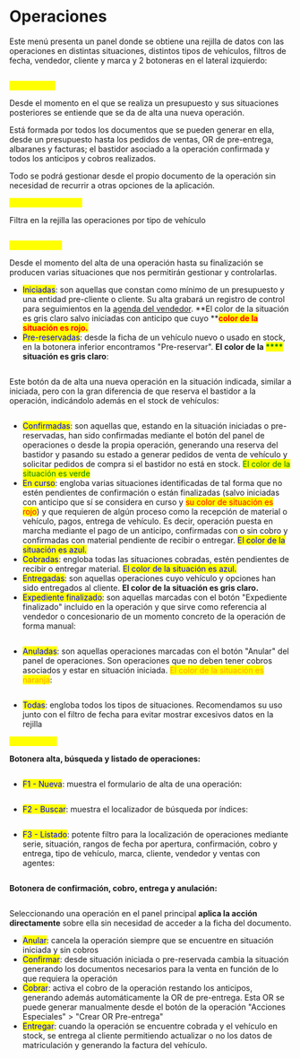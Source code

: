 # Operaciones

Este menú presenta un panel donde se obtiene una rejilla de datos con las operaciones en distintas situaciones, distintos tipos de vehículos, filtros de fecha, vendedor, cliente y marca y 2 botoneras en el lateral izquierdo:

<figure><img src="../../../.gitbook/assets/imagen (24).png" alt=""><figcaption></figcaption></figure>

<mark style="color:yellow;">OPERACIÓN</mark>

Desde el momento en el que se realiza un presupuesto y sus situaciones posteriores se entiende que se da de alta una nueva operación.

Está formada por todos los documentos que se pueden generar en ella, desde un presupuesto hasta los pedidos de ventas, OR de pre-entrega, albaranes y facturas; el bastidor asociado a la operación confirmada y todos los anticipos y cobros realizados.

Todo se podrá gestionar desde el propio documento de la operación sin necesidad de recurrir a otras opciones de la aplicación.

<mark style="color:yellow;">TIPO DE VEHÍCULO</mark>

Filtra en la rejilla las operaciones por tipo de vehículo

<figure><img src="../../../.gitbook/assets/imagen (11).png" alt=""><figcaption></figcaption></figure>

<mark style="color:yellow;">SITUACIONES</mark>

Desde el momento del alta de una operación hasta su finalización se producen varias situaciones que nos permitirán gestionar y controlarlas.

* <mark style="color:blue;">Iniciadas</mark>: son aquellas que constan como mínimo de un presupuesto y una entidad pre-cliente o cliente. Su alta grabará un registro de control para seguimientos en la [agenda del vendedor](../../utilidades/agenda.md). **El color de la situación es gris claro salvo iniciadas con anticipo que cuyo **<mark style="color:red;">**color de la situación es rojo.**</mark>
* <mark style="color:blue;">Pre-reservadas</mark>: desde la ficha de un vehículo nuevo o usado en stock, en la botonera inferior encontramos "Pre-reservar". **El color de la **<mark style="color:green;">****</mark>** situación es gris claro**:

<figure><img src="../../../.gitbook/assets/imagen (2) (1).png" alt=""><figcaption></figcaption></figure>

Este botón da de alta una nueva operación en la situación indicada, similar a iniciada, pero con la gran diferencia de que reserva el bastidor a la operación, indicándolo además en el stock de vehículos:&#x20;

<figure><img src="../../../.gitbook/assets/imagen (16).png" alt=""><figcaption></figcaption></figure>

* <mark style="color:blue;">Confirmadas</mark>: son aquellas que, estando en la situación iniciadas o pre-reservadas, han sido confirmadas mediante el botón del panel de operaciones o desde la propia operación, generando una reserva del bastidor y pasando su estado a generar pedidos de venta de vehículo y solicitar pedidos de compra si el bastidor no está en stock. <mark style="color:green;">El color de la situación es verde</mark>
* <mark style="color:blue;">En curso</mark>: engloba varias situaciones identificadas de tal forma que no estén pendientes de confirmación o están finalizadas (salvo iniciadas con anticipo que sí se considera en curso y <mark style="color:red;">su color de situación es rojo</mark>) y que requieren de algún proceso como la recepción de material o vehículo, pagos, entrega de vehículo. Es decir, operación puesta en marcha mediante el pago de un anticipo, confirmadas con o sin cobro y confirmadas con material pendiente de recibir o entregar. <mark style="color:blue;">El color de la situación es azul.</mark>
* <mark style="color:blue;">Cobradas</mark>: engloba todas las situaciones cobradas, estén pendientes de recibir o entregar material. <mark style="color:blue;">El color de la situación es azul.</mark>
* <mark style="color:blue;">Entregadas</mark>: son aquellas operaciones cuyo vehículo y opciones han sido entregados al cliente. **El color de la situación es gris claro.**
* <mark style="color:blue;">Expediente finalizado</mark>: son aquellas marcadas con el botón "Expediente finalizado" incluido en la operación y que sirve como referencia al vendedor o concesionario de un momento concreto de la operación de forma manual:

<figure><img src="../../../.gitbook/assets/imagen (20).png" alt=""><figcaption></figcaption></figure>

* <mark style="color:blue;">Anuladas</mark>: son aquellas operaciones marcadas con el botón "Anular" del panel de operaciones. Son operaciones que no deben tener cobros asociados y estar en situación iniciada. <mark style="color:orange;">El color de la situación es naranja</mark>:

<figure><img src="../../../.gitbook/assets/imagen (22).png" alt=""><figcaption></figcaption></figure>

* <mark style="color:blue;">Todas</mark>: engloba todos los tipos de situaciones. Recomendamos su uso junto con el filtro de fecha para evitar mostrar excesivos datos en la rejilla

<mark style="color:yellow;">BOTONERAS</mark>

**Botonera alta, búsqueda y listado de operaciones:**

<figure><img src="../../../.gitbook/assets/imagen (1) (3).png" alt=""><figcaption></figcaption></figure>

* <mark style="color:blue;">F1 - Nueva</mark>: muestra el formulario de alta de una operación:

<figure><img src="../../../.gitbook/assets/imagen (8).png" alt=""><figcaption></figcaption></figure>

* <mark style="color:blue;">F2 - Buscar</mark>: muestra el localizador de búsqueda por índices:

<figure><img src="../../../.gitbook/assets/imagen (26) (1).png" alt=""><figcaption></figcaption></figure>

* <mark style="color:blue;">F3 - Listado</mark>: potente filtro para la localización de operaciones mediante serie, situación, rangos de fecha por apertura, confirmación, cobro y entrega, tipo de vehículo, marca, cliente, vendedor y ventas con agentes:

<figure><img src="../../../.gitbook/assets/imagen (28).png" alt=""><figcaption></figcaption></figure>

**Botonera de confirmación, cobro, entrega y anulación:**

<figure><img src="../../../.gitbook/assets/imagen (30).png" alt=""><figcaption></figcaption></figure>

Seleccionando una operación en el panel principal **aplica la acción directamente** sobre ella sin necesidad de acceder a la ficha del documento.

* <mark style="color:blue;">Anular</mark>: cancela la operación siempre que se encuentre en situación iniciada y sin cobros
* <mark style="color:blue;">Confirmar</mark>: desde situación iniciada o pre-reservada cambia la situación generando los documentos necesarios para la venta en función de lo que requiera la operación
* <mark style="color:blue;">Cobrar</mark>: activa el cobro de la operación restando los anticipos, generando además automáticamente la OR de pre-entrega. Esta OR se puede generar manualmente desde el botón de la operación "Acciones Especiales" > "Crear OR Pre-entrega"
* <mark style="color:blue;">Entregar</mark>: cuando la operación se encuentre cobrada y el vehículo en stock, se entrega al cliente permitiendo actualizar o no los datos de matriculación y generando la factura del vehículo.
